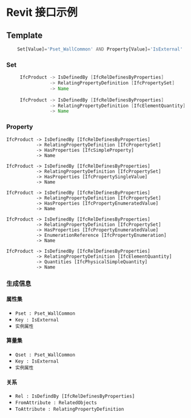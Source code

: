 # Revit 接口示例

## Template

```php
    Set[Value]='Pset_WallCommon' AND Property[Value]='IsExternal'
```

### Set

```java
     IfcProduct -> IsDefinedBy [IfcRelDefinesByProperties]  
                -> RelatingPropertyDefinition [IfcPropertySet]  
                -> Name
    
     IfcProduct -> IsDefinedBy [IfcRelDefinesByProperties]  
                -> RelatingPropertyDefinition [IfcElementQuantity]  
                -> Name
```

### Property

    IfcProduct -> IsDefinedBy [IfcRelDefinesByProperties]  
               -> RelatingPropertyDefinition [IfcPropertySet]  
               -> HasProperties [IfcSimpleProperty]  
               -> Name

    IfcProduct -> IsDefinedBy [IfcRelDefinesByProperties]  
               -> RelatingPropertyDefinition [IfcPropertySet]  
               -> HasProperties [IfcPropertySingleValue]  
               -> Name

    IfcProduct -> IsDefinedBy [IfcRelDefinesByProperties]  
               -> RelatingPropertyDefinition [IfcPropertySet]  
               -> HasProperties [IfcPropertyEnumeratedValue]  
               -> Name

    IfcProduct -> IsDefinedBy [IfcRelDefinesByProperties]  
               -> RelatingPropertyDefinition [IfcPropertySet]  
               -> HasProperties [IfcPropertyEnumeratedValue]  
               -> EnumerationReference [IfcPropertyEnumeration]  
               -> Name
               
    IfcProduct -> IsDefinedBy [IfcRelDefinesByProperties]  
               -> RelatingPropertyDefinition [IfcElementQuantity]  
               -> Quantities [IfcPhysicalSimpleQuantity]  
               -> Name

### 生成信息

#### 属性集

* `Pset : Pset_WallCommon`
* `Key : IsExternal`
* `实例属性`

#### 算量集

* `Qset : Pset_WallCommon`
* `Key : IsExternal`
* `实例属性`

#### 关系

* `Rel : IsDefindBy [IfcRelDefinesByProperties]`
* `FromAttribute : RelatedObjects`
* `ToAttribute : RelatingPropertyDefinition`
